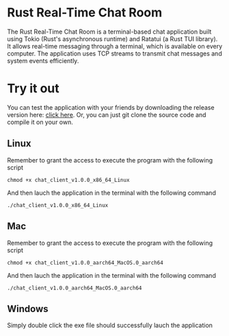 # Rust Real-Time Chat Room
The Rust Real-Time Chat Room is a terminal-based chat application built using Tokio (Rust's asynchronous runtime) and Ratatui (a Rust TUI library). It allows real-time messaging through a terminal, which is available on every computer. The application uses TCP streams to transmit chat messages and system events efficiently.

# Try it out
You can test the application with your friends by downloading the release version here: [click here](https://github.com/Jazzcort/Rust_RealTime_Chat/releases/tag/v1.0.0). Or, you can just git clone the source code and compile it on your own.
## Linux
Remember to grant the access to execute the program with the following script
```shell
chmod +x chat_client_v1.0.0_x86_64_Linux
```
And then lauch the application in the terminal with the following command
```shell
./chat_client_v1.0.0_x86_64_Linux 
```
## Mac
Remember to grant the access to execute the program with the following script
```shell
chmod +x chat_client_v1.0.0_aarch64_MacOS.0_aarch64
```
And then lauch the application in the terminal with the following command
```shell
./chat_client_v1.0.0_aarch64_MacOS.0_aarch64
```
## Windows
Simply double click the exe file should successfully lauch the application
